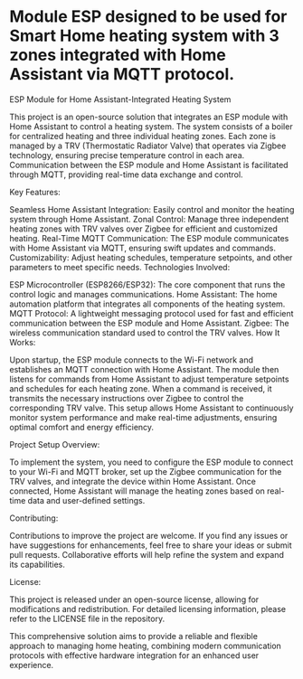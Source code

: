 #  Module ESP designed to be used for Smart Home heating system with 3 zones integrated with Home Assistant via MQTT protocol.
ESP Module for Home Assistant-Integrated Heating System

This project is an open-source solution that integrates an ESP module with Home Assistant to control a heating system. The system consists of a boiler for centralized heating and three individual heating zones. Each zone is managed by a TRV (Thermostatic Radiator Valve) that operates via Zigbee technology, ensuring precise temperature control in each area. Communication between the ESP module and Home Assistant is facilitated through MQTT, providing real-time data exchange and control.

Key Features:

Seamless Home Assistant Integration: Easily control and monitor the heating system through Home Assistant.
Zonal Control: Manage three independent heating zones with TRV valves over Zigbee for efficient and customized heating.
Real-Time MQTT Communication: The ESP module communicates with Home Assistant via MQTT, ensuring swift updates and commands.
Customizability: Adjust heating schedules, temperature setpoints, and other parameters to meet specific needs.
Technologies Involved:

ESP Microcontroller (ESP8266/ESP32): The core component that runs the control logic and manages communications.
Home Assistant: The home automation platform that integrates all components of the heating system.
MQTT Protocol: A lightweight messaging protocol used for fast and efficient communication between the ESP module and Home Assistant.
Zigbee: The wireless communication standard used to control the TRV valves.
How It Works:

Upon startup, the ESP module connects to the Wi-Fi network and establishes an MQTT connection with Home Assistant. The module then listens for commands from Home Assistant to adjust temperature setpoints and schedules for each heating zone. When a command is received, it transmits the necessary instructions over Zigbee to control the corresponding TRV valve. This setup allows Home Assistant to continuously monitor system performance and make real-time adjustments, ensuring optimal comfort and energy efficiency.

Project Setup Overview:

To implement the system, you need to configure the ESP module to connect to your Wi-Fi and MQTT broker, set up the Zigbee communication for the TRV valves, and integrate the device within Home Assistant. Once connected, Home Assistant will manage the heating zones based on real-time data and user-defined settings.

Contributing:

Contributions to improve the project are welcome. If you find any issues or have suggestions for enhancements, feel free to share your ideas or submit pull requests. Collaborative efforts will help refine the system and expand its capabilities.

License:

This project is released under an open-source license, allowing for modifications and redistribution. For detailed licensing information, please refer to the LICENSE file in the repository.

This comprehensive solution aims to provide a reliable and flexible approach to managing home heating, combining modern communication protocols with effective hardware integration for an enhanced user experience.   
